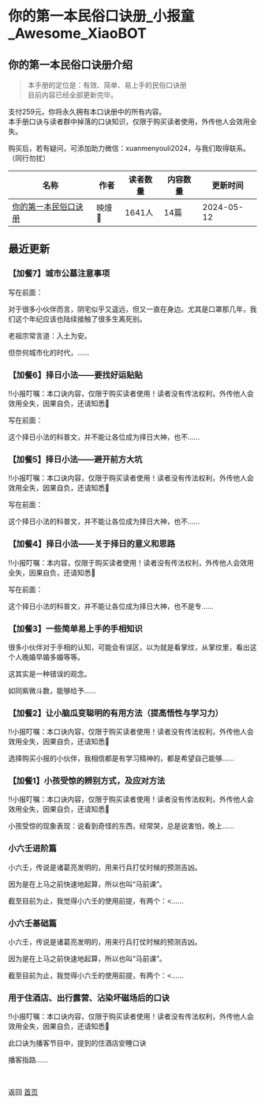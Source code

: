 # 你的第一本民俗口诀册_小报童_Awesome_XiaoBOT

## 你的第一本民俗口诀册介绍
> 本手册的定位是：有效、简单、易上手的民俗口诀册    
目前内容已经全部更新完毕。    
    
支付259元，你将永久拥有本口诀册中的所有内容。    
本手册口诀与读者群中掉落的口诀知识，仅限于购买读者使用，外传他人会效用全失。    
    
购买后，若有疑问，可添加助力微信：xuanmenyouli2024，与我们取得联系。（同行勿扰）  
  


|名称|作者|读者数量|内容数量|更新时间|
|---|---|---|---|---|
|[你的第一本民俗口诀册](https://xiaobot.net/p/xuanmenyouli?refer=0b133df9-27dc-423b-8101-639049001c13)|映熳💓|1641人|14篇|2024-05-12|

## 最近更新
### 【加餐7】城市公墓注意事项

写在前面：

对于很多小伙伴而言，阴宅似乎又遥远，但又一直在身边。尤其是口罩那几年，我们这个年纪应该也陆续接触了很多生离死别。

老祖宗常言道：入土为安。

但奈何城市化的时代，......

### 【加餐6】择日小法——要找好运贴贴

‼️小报叮嘱：本口诀内容，仅限于购买读者使用！读者没有传法权利，外传他人会效用全失，因果自负，还请知悉🙏

写在前面：

这个择日小法的科普文，并不能让各位成为择日大神，也不......

### 【加餐5】择日小法——避开前方大坑

‼️小报叮嘱：本口诀内容，仅限于购买读者使用！读者没有传法权利，外传他人会效用全失，因果自负，还请知悉🙏

写在前面：

这个择日小法的科普文，并不能让各位成为择日大神，也不......

### 【加餐4】择日小法——关于择日的意义和思路

‼️小报叮嘱：本内容，仅限于购买读者使用！读者没有传法权利，外传他人会效用全失，因果自负，还请知悉🙏

写在前面：

这个择日小法的科普文，并不能让各位成为择日大神，也不是专......

### 【加餐3】一些简单易上手的手相知识

很多小伙伴对于手相的认知，可能会有误区，以为就是看掌纹，从掌纹里，看出这个人晚婚早婚多婚等等。

这其实是一种错误的观念。



如同紫微斗数，能够给予......

### 【加餐2】让小脑瓜变聪明的有用方法（提高悟性与学习力）

‼️小报叮嘱：本口诀内容，仅限于购买读者使用！读者没有传法权利，外传他人会效用全失，因果自负，还请知悉🙏

选择购买小报的小伙伴，我相信都是有学习精神的，都是希望自己能够......

### 【加餐1】小孩受惊的辨别方式，及应对方法

‼️小报叮嘱：本口诀内容，仅限于购买读者使用！读者没有传法权利，外传他人会效用全失，因果自负，还请知悉🙏

小孩受惊的现象表现：说看到奇怪的东西，经常哭，总是说害怕，晚上......

### 小六壬进阶篇

小六壬，传说是诸葛亮发明的，用来行兵打仗时候的预测吉凶。

因为是在上马之前快速地起算，所以也叫“马前课”。

截至目前为止，我觉得小六壬的使用前提，有两个：<......

### 小六壬基础篇

小六壬，传说是诸葛亮发明的，用来行兵打仗时候的预测吉凶。

因为是在上马之前快速地起算，所以也叫“马前课”。

截至目前为止，我觉得小六壬的使用前提，有两个：<......

### 用于住酒店、出行露营、沾染坏磁场后的口诀

‼️小报叮嘱：本口诀内容，仅限于购买读者使用！读者没有传法权利，外传他人会效用全失，因果自负，还请知悉🙏

此口诀为播客节目中，提到的住酒店安睡口诀

播客指路......


<a href="https://github.com/Reno9527/awesome-xiaobot" style="color: white; text-decoration: none;">awesome-xiaobot</a>

返回 [首页](../README.md)
